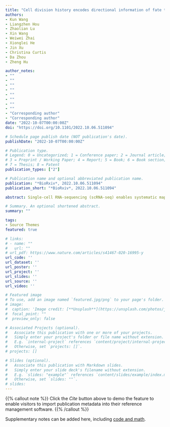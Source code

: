 ```yaml
---
title: "Cell division history encodes directional information of fate transitions"
authors:
- Kun Wang
- Liangzhen Hou
- Zhaolian Lu
- Xin Wang
- Weiwei Zhai
- Xionglei He
- Jin Xu
- Christina Curtis
- Da Zhou
- Zheng Hu

author_notes:
- ""
- ""
- ""
- ""
- ""
- ""
- ""
- ""
- "Corresponding author"
- "Corresponding author"
date: "2022-10-07T00:00:00Z"
doi: "https://doi.org/10.1101/2022.10.06.511094"

# Schedule page publish date (NOT publication's date).
publishDate: "2022-10-07T00:00:00Z"

# Publication type.
# Legend: 0 = Uncategorized; 1 = Conference paper; 2 = Journal article;
# 3 = Preprint / Working Paper; 4 = Report; 5 = Book; 6 = Book section;
# 7 = Thesis; 8 = Patent
publication_types: ["2"]

# Publication name and optional abbreviated publication name.
publication: "*BioRxiv*, 2022.10.06.511094"
publication_short: "*BioRxiv*, 2022.10.06.511094"

abstract: Single-cell RNA-sequencing (scRNA-seq) enables systematic mapping of cellular differentiation trajectories. However, inferring the cell-fate transitions under diseases or perturbations is still challenging due to the high cellular plasticity. Here, we demonstrate that monotonically expressed genes (MEGs) along cell divisions record the directions of state transitions regardless of the cellular processes. We developed a computational framework (PhyloVelo) to identify MEGs and reconstruct a novel transcriptomic velocity field by leveraging both scRNA-seq and phylogenetic information. PhyloVelo accurately recovered linear, bifurcated and convergent differentiations in simulations and C. elegans. It outperformed current approaches for delineating cellular trajectories in embryo development and tumor evolution through analysis of five CRISPR/Cas9-based lineage tracing datasets. Together, our study unveils an internal cellular clock and provides a powerful method for cell-fate analysis in diverse biological contexts.

# Summary. An optional shortened abstract.
summary: ""

tags:
- Source Themes
featured: true

# links:
# - name: ""
#   url: ""
# url_pdf: https://www.nature.com/articles/s41467-020-16995-y
url_code: ''
url_dataset: ''
url_poster: ''
url_project: ''
url_slides: ''
url_source: ''
url_video: ''

# Featured image
# To use, add an image named `featured.jpg/png` to your page's folder. 
# image:
#  caption: 'Image credit: [**Unsplash**](https://unsplash.com/photos/jdD8gXaTZsc)'
#  focal_point: ""
#  preview_only: false

# Associated Projects (optional).
#   Associate this publication with one or more of your projects.
#   Simply enter your project's folder or file name without extension.
#   E.g. `internal-project` references `content/project/internal-project/index.md`.
#   Otherwise, set `projects: []`.
# projects: []

# Slides (optional).
#   Associate this publication with Markdown slides.
#   Simply enter your slide deck's filename without extension.
#   E.g. `slides: "example"` references `content/slides/example/index.md`.
#   Otherwise, set `slides: ""`.
# slides:
---
```


{{% callout note %}}
Click the *Cite* button above to demo the feature to enable visitors to import publication metadata into their reference management software.
{{% /callout %}}

Supplementary notes can be added here, including [code and math](https://sourcethemes.com/academic/docs/writing-markdown-latex/).
